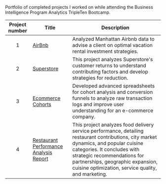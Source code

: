 Portfolio of completed projects I worked on while attending the Business Intelligence Program Analytics TripleTen Bootcamp.

| Project number | Title | Description |
| :-----------: | ----------- |----------- |
| 1| [AirBnb](https://github.com/ivanfuentes0000/data_projects/blob/main/AirBnb%20README.md) | Analyzed Manhattan Airbnb data to advise a client on optimal vacation rental investment strategies. |
| 2| [Superstore](https://github.com/ivanfuentes0000/data_projects/blob/main/SUPERSTORE%20RETURNS%20Project%20README.md) | This project analyzes Superstore's customer returns to understand contributing factors and develop strategies for reduction. |
| 3| [Ecommerce Cohorts](https://github.com/ivanfuentes0000/data_projects/blob/main/Ecommerce%20Cohorts%20Project%20README.md) | Developed advanced spreadsheets for cohort analysis and conversion funnels to analyze raw transaction logs and improve user understanding for an e-commerce company. |
| 4| [Restaurant Performance Analysis Report](https://github.com/ivanfuentes0000/data_projects/blob/main/Restaurant%20Performance%20Analysis%20README.md) |This project analyzes food delivery service performance, detailing restaurant contributions, city market dynamics, and popular cuisine categories. It concludes with strategic recommendations for partnerships, geographic expansion, cuisine optimization, service quality, and marketing. |
